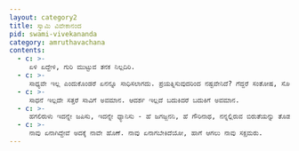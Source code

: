```yaml
---
layout: category2
title: ಸ್ವಾಮಿ ವಿವೇಕಾನಂದ
pid: swami-vivekananda
category: amruthavachana
contents:
  - c: >- 
     ಏಳಿ ಏದ್ದೇಳಿ, ಗುರಿ ಮುಟ್ಟುವ ತನಕ ನಿಲ್ಲದಿರಿ.
  - c: >- 
     ಸಾಧ್ಯವೇ ಇಲ್ಲ ಎಂದುಕೊಂಡರೆ ಏನನ್ನೂ ಸಾಧಿಸಲಾಗದು. ಪ್ರಯತ್ನಿಸುವುದರಿಂದ ನಷ್ಟವೇನಿದೆ? ಗೆದ್ದರೆ ಸಂತೋಷ, ಸೋತರೆ ಅನುಭವ.
  - c: >- 
     ಸಾಧನೆ ಇಲ್ಲದೇ ಸತ್ತರೆ ಸಾವಿಗೆ ಅವಮಾನ. ಆದರ್ಶ ಇಲ್ಲದೆ ಬದುಕಿದರೆ ಬದುಕಿಗೆ ಅವಮಾನ.
  - c: >- 
     ಹಗಲಿರುಳು ಇದನ್ನೇ ಜಪಿಸು, ಇದನ್ನೇ ಧ್ಯಾನಿಸು - ಹೆ ಜಗಜ್ಜನನಿ, ಹೆ ಗೌರಿನಾಥ, ನನ್ನಲ್ಲಿರುವ ಬಿರುತೆಯನ್ನು ತೊಡೆದುಹಾಕು , ನನ್ನಲ್ಲಿ ಧಿರ್ಯವನ್ನು ತಿಂಬಿಸು, ನನ್ನನ್ನು ಓರ್ವ ಪುರುಷ ಪುಂಗವ ನ್ನಾಗಿ ಮಾಡು.
  - c: >- 
     ನಾವು ಏನಾಗಿದ್ದೇವೆ ಅದಕ್ಕೆ ನಾವೇ ಹೊಣೆ. ನಾವು ಏನಾಗಬೇಕಿದೆಯೋ, ಹಾಗೆ ಆಗಲು ನಾವು ಸಕ್ಷಮರು.
---
```

